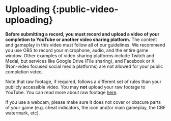 # Uploading {:public-video-uploading}

**Before submitting a record, you must record and upload a video of your completion to YouTube or another video sharing platform.** The content and gameplay in this video must follow all of our guidelines. We recommend you use OBS to record your microphone, audio, and the entire game window. Other examples of video sharing platforms include Twitch and Medal, but services like Google Drive (File sharing), and Facebook or X (Non-video focused social media platforms) are not allowed for your public completion video.

Note that raw footage, if required, follows a different set of rules than your publicly accessible video. You may **not** upload your raw footage to YouTube. You can read more about raw footage [here](#raw-footage).

If you use a webcam, please make sure it does not cover or obscure parts of your game (e.g. cheat indicators, the icon and/or main gameplay, the CBF watermark, etc).
